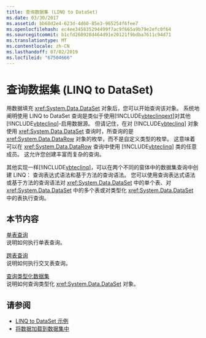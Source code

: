 ```yaml
---
title: 查询数据集 (LINQ to DataSet)
ms.date: 03/30/2017
ms.assetid: bb68d2e4-623d-4d60-85e3-965254f6fee7
ms.openlocfilehash: ec4ee345835294499f7ac9f665a9b79e2efc0f64
ms.sourcegitcommit: b1cfd260928d464d91e20121f9bdba7611c94d71
ms.translationtype: MT
ms.contentlocale: zh-CN
ms.lasthandoff: 07/02/2019
ms.locfileid: "67504666"
---
```

# <a name="querying-datasets-linq-to-dataset"></a>查询数据集 (LINQ to DataSet)
用数据填充 <xref:System.Data.DataSet> 对象后，您可以开始查询该对象。 系统地阐明使用 LINQ to DataSet 查询是类似于使用[!INCLUDE[vbteclinqext](../../../../includes/vbteclinqext-md.md)]对其他[!INCLUDE[vbteclinq](../../../../includes/vbteclinq-md.md)]-启用数据源。 但请记住，在对 [!INCLUDE[vbteclinq](../../../../includes/vbteclinq-md.md)] 对象使用 <xref:System.Data.DataSet> 查询时，所查询的是 <xref:System.Data.DataRow> 对象的枚举，而不是自定义类型的枚举。 这意味着可以在 <xref:System.Data.DataRow> 查询中使用 [!INCLUDE[vbteclinq](../../../../includes/vbteclinq-md.md)] 类的任意成员。 这允许您创建丰富而复杂的查询。  
  
 其他实现一样[!INCLUDE[vbteclinq](../../../../includes/vbteclinq-md.md)]，可以在两个不同的窗体中的数据集查询中创建 LINQ： 查询表达式语法和基于方法的查询语法。 您可以使用查询表达式语法或基于方法的查询语法对 <xref:System.Data.DataSet> 中的单个表、对 <xref:System.Data.DataSet> 中的多个表或对类型化 <xref:System.Data.DataSet> 中的表执行查询。  
  
## <a name="in-this-section"></a>本节内容  
 [单表查询](../../../../docs/framework/data/adonet/single-table-queries-linq-to-dataset.md)  
 说明如何执行单表查询。  
  
 [跨表查询](../../../../docs/framework/data/adonet/cross-table-queries-linq-to-dataset.md)  
 说明如何执行交叉表查询。  
  
 [查询类型化数据集](../../../../docs/framework/data/adonet/querying-typed-datasets.md)  
 说明如何查询类型化 <xref:System.Data.DataSet> 对象。  
  
## <a name="see-also"></a>请参阅

- [LINQ to DataSet 示例](../../../../docs/framework/data/adonet/linq-to-dataset-examples.md)
- [将数据加载到数据集中](../../../../docs/framework/data/adonet/loading-data-into-a-dataset.md)
